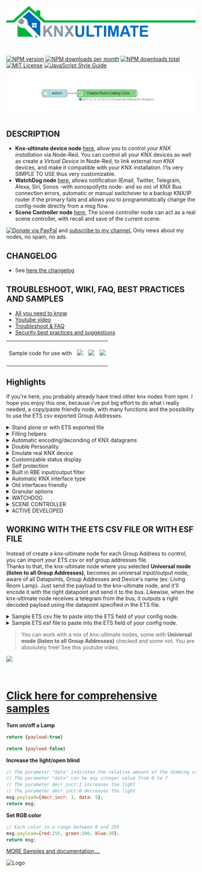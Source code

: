 ![Logo](img/logo-big.png)

<br/>

[![NPM version][npm-version-image]][npm-url]
[![NPM downloads per month][npm-downloads-month-image]][npm-url]
[![NPM downloads total][npm-downloads-total-image]][npm-url]
[![MIT License][license-image]][license-url]
[![JavaScript Style Guide](https://img.shields.io/badge/code_style-standard-brightgreen.svg)](https://standardjs.com)

![Sample Node](img/readmemain.png)
## DESCRIPTION

* **Knx-ultimate device node** [here](https://github.com/Supergiovane/node-red-contrib-knx-ultimate/wiki/2.-Node-Configuration), allow you to control your *KNX installation* via Node-Red. You can control all your KNX devices as well as create a *Virtual Device* in Node-Red, to link external *non KNX* devices, and make it compatible with your KNX installation. I'ts very SIMPLE TO USE thus very customizable.  
* **WatchDog node** [here](https://github.com/Supergiovane/node-red-contrib-knx-ultimate/wiki/7.-WatchDog-Configuration), allows notification (Email, Twitter, Telegram, Alexa, Siri, Sonos -with sonospollytts node- and so on) of KNX Bus connection errors, automatic or manual switchover to a backup KNX/IP router if the primary fails and allows you to programmatically change the config-node directly from a msg flow.
* **Scene Controller node** [here](https://github.com/Supergiovane/node-red-contrib-knx-ultimate/wiki/SceneController-Configuration), The scene controller node can act as a real scene controller, with recall and save of the current scene.

[![Donate via PayPal](https://img.shields.io/badge/Donate-PayPal-blue.svg?style=flat-square)](https://www.paypal.me/techtoday) and <a href="http://eepurl.com/gJm095" target="_blank">subscribe to my channel.</a> Only news about my nodes, no spam, no ads.

## CHANGELOG
* See <a href="https://github.com/Supergiovane/node-red-contrib-knx-ultimate/blob/master/CHANGELOG.md">here the changelog</a>

## TROUBLESHOOT, WIKI, FAQ, BEST PRACTICES AND SAMPLES
* [All you need to know](https://github.com/Supergiovane/node-red-contrib-knx-ultimate/wiki)
* [Youtube video](https://www.youtube.com/channel/UCA9RsLps1IthT7fDSeUbRZw)
* [Troubleshoot & FAQ](https://github.com/Supergiovane/node-red-contrib-knx-ultimate/wiki/5.-FAQ-Troubleshoot)
* [Security best practices and suggestions](https://github.com/Supergiovane/node-red-contrib-knx-ultimate/blob/master/SECURITY.md)
<table>
  <tr>
    <td>Sample code for use with </td>
    <td valign="center" height="60"><a href="https://github.com/Supergiovane/node-red-contrib-knx-ultimate/wiki/-Sample---Apple-Homekit"><img src="https://raw.githubusercontent.com/Supergiovane/node-red-contrib-knx-ultimate/master/img/homekit.png" ></a></td>
    <td valign="center" height="60"><a href="https://github.com/Supergiovane/node-red-contrib-knx-ultimate/wiki/-Sample---Alexa"><img src="https://raw.githubusercontent.com/Supergiovane/node-red-contrib-knx-ultimate/master/img/alexa.png" ></a></td> 
    <td valign="center" height="60"><a href="https://github.com/Supergiovane/node-red-contrib-knx-ultimate/wiki/-Sample---Google-Assistant"><img src="https://raw.githubusercontent.com/Supergiovane/node-red-contrib-knx-ultimate/master/img/googleassistant.png" ></a></td> 
  </tr>
 </table>


## Highlights

If you're here, you probably already have tried other knx nodes from npm. I hope you enjoy this one, because i've put big effort to do what i really needed, a copy/paste friendly node, with many functions and the possibility to use the ETS csv exported Group Addresses.<br />

<details><summary>Stand alone or with ETS exported file</summary>

You can set you own group address, datapoint and device name, or you can import the ETS Group Address list and have datapoint and device name auto populated while typing in the group address.

</details>
<details><summary>Filling helpers</summary>

If you import your ETS CSV or ESF file, just begin typing the group address or the device name in the Group Address textbox and a list of possible matches will appear. Just select an item in the list it and have datapoint and device name auto populated. You can then accept the auto populated fields or change it.

</details>
<details><summary>Automatic encoding/deconding of KNX datagrams</summary>

Just pass a normal payload to the node (true, false, a string or any nymber) and just receive a normal payload (true, false, a string or any nymber) to use in your flow.

</details>
<details><summary>Double Personality</summary>

The node can act as a single device (for example having Group Address 0/0/1), or can be used as universal node, catching all messages coming from KNX Bus (in this case the node will output a comprehensive msg to the flow, containing group address, device name, automatic decoded payload and other useful infos). The node can act as universal KNX sender as well (you can pass a message to the node, containing the destination group address, the datapont type and the payload).

</details>
<details><summary>Emulate real KNX device</summary>

You can use the node to emulate a phisically non existent KNX device. The node will behave exactly as a normal KNX Device and will also respond to read requests coming from the KNX bus, by sending the current payload value to the KNX bus.

</details>
<details><summary>Customizable status display</summary>

You can select what to see in the status (the row below the node). For example, you can select to see the current payload value and the last time changed, or the device name as well.

</details>
<details><summary>Self protection</summary>

The Node protects you, from youself. [Node Protections](https://github.com/Supergiovane/node-red-contrib-knx-ultimate/wiki/-Protections)

</details>
<details><summary>Built in RBE input/output filter</summary>

You can select to activate or deactivate it. If active, the node reacts only if payload from KNX Bus or from input msg is changed.

</details>
<details><summary>Automatic KNX interface type</summary>

Full support for IP Interfaces as well for IP Routers. It's recommended the use of IP Routers because of simple setup and stability in a large environment.

</details>
<details><summary>Old interfaces friendly</summary>

The "Suppress ACK" option, helps compatibility with old IP Interfaces, like the Siemens SWG1 148-1AB22 IP Interface firmware etc...

</details>
<details><summary>Granular options</summary>

The node is very simple to use "out of the box", but you can plasmate it to achieve any goal you want.

</details>
<details><summary>WATCHDOG</summary>

You can [check the healty](https://github.com/Supergiovane/node-red-contrib-knx-ultimate/wiki/-Sample---WatchDog) of your KNX Bus connection and switch over to anoter KNX/IP Router if the primary fails. It can programmatically change the IP, Port etc... of the KNX/IP Interface or router, via msg as well.

</details>
<details><summary>SCENE CONTROLLER</summary>

The [scene controller node](https://github.com/Supergiovane/node-red-contrib-knx-ultimate/wiki/Sample-Scene-Node) can act as a real scene controller, with recall and save of the current scene.

</details>
<details><summary>ACTIVE DEVELOPED</summary>

I personally use my node at home, so i put a lot of effort to develop it and i respond to your "github issues" very quickly

</details>

## WORKING WITH THE ETS CSV FILE OR WITH ESF FILE

Instead of create a knx-ultimate node for each Group Address to control, you can import your ETS csv or esf group addresses file.  
Thanks to that, the knx-ultimate node where you selected **Universal mode (listen to all Group Addresses)**, becomes an universal input/output node, aware of all Datapoints, Group Addresses and Device's name (ex: Living Room Lamp). Just send the payload to the knx-ultimate node, and it'll encode it with the right datapoint and send it to the bus. Likewise, when the knx-ultimate node receives a telegram from the bus, it outputs a right decoded payload using the datapoint specified in the ETS file.

<details><summary>Sample ETS csv file to paste into the ETS field of your config node.</summary>

> Copy/Paste this into your configuration node.

```javascript
"Group name"	"Address"	"Central"	"Unfiltered"	"Description"	"DatapointType"	"Security"
"Attuatori luci"	"0/-/-"	""	""	"Attuatori luci"	""	"Auto"
"Luci primo piano"	"0/0/-"	""	""	"Luci primo piano"	""	"Auto"
"Camera da letto luce"	"0/0/1"	""	""	"Camera da letto luce"	"DPST-1-8"	"Auto"
"Loggia camera da letto"	"0/0/2"	""	""	"Loggia camera da letto"	"DPST-1-1"	"Auto"
"Camera armadi luce"	"0/0/3"	""	""	"Camera armadi luce"	"DPST-1-1"	"Auto"
"Bagno grande luce"	"0/0/4"	""	""	"Bagno grande luce"	"DPST-1-1"	"Auto"
"Loggia bagno grande"	"0/0/5"	""	""	"Loggia bagno grande"	"DPST-1-1"	"Auto"
"Bagno grande specchio (switch)"	"0/0/6"	""	""	"Bagno grande specchio switch"	"DPST-1-1"	"Auto"
"Lavanderia luce"	"0/0/7"	""	""	"Lavanderia luce"	"DPST-1-1"	"Auto"
"Lavanderia specchio (switch)"	"0/0/8"	""	""	"Lavanderia specchio switch"	"DPST-1-1"	"Auto"
"Studio luce"	"0/0/9"	""	""	"Studio luce"	"DPST-1-1"	"Auto"
"Soggiorno luce (switch)"	"0/0/10"	""	""	"Soggiorno luce switch"	"DPST-1-1"	"Auto"
"Soggiorno aplique (switch)"	"0/0/11"	""	""	"Soggiorno aplique switch"	"DPST-1-1"	"Auto"
"Loggia soggiorno cucina"	"0/0/12"	""	""	"Loggia soggiorno-cucina"	"DPST-1-1"	"Auto"
"Cucina luce"	"0/0/13"	""	""	"Cucina luce"	"DPT-1"	"Auto"
"Cucina luce pensili"	"0/0/14"	""	""	"Cucina luce pensili"	"DPT-1"	"Auto"
"Corridoio luce"	"0/0/15"	""	""	"Corridoio luce"	"DPST-1-1"	"Auto"
"Scala LED"	"0/0/16"	""	""	"Scala LED"	"DPST-1-1"	"Auto"
"Soggiorno aplique brighness value"	"0/0/17"	""	""	""	"DPST-5-1"	"Auto"
"Bagno grande specchio (dim)"	"0/0/18"	""	""	"Bagno grande specchio dim"	"DPST-3-7"	"Auto"
"Soggiorno luce brighness value"	"0/0/19"	""	""	""	"DPST-5-1"	"Auto"
"Lavanderia specchio (dim)"	"0/0/20"	""	""	"Lavanderia specchio dim"	"DPST-3-7"	"Auto"
"Scala LED cambiacolori RGB"	"0/0/21"	""	""	""	"DPST-1-1"	"Auto"
"Bagno grande specchio brightness value"	"0/0/22"	""	""	""	"DPST-5-1"	"Auto"
"Soggiorno luce (dim)"	"0/0/23"	""	""	"Soggiorno luce dim"	"DPST-3-7"	"Auto"
```

</details>


<details><summary>Sample ETS esf file to paste into the ETS field of your config node.</summary>

> Copy/Paste this into your configuration node.

```javascript
My beautiful home
Attuatori luci.Luci primo piano.0/0/1	Luce camera da letto	EIS 1 'Switching' (1 Bit)	Low	
Attuatori luci.Luci primo piano.0/0/2	Luce loggia camera da letto	EIS 1 'Switching' (1 Bit)	Low	
Attuatori luci.Luci primo piano.0/0/3	Luce camera armadi	EIS 1 'Switching' (1 Bit)	Low	
Attuatori luci.Luci primo piano.0/0/4	Luce bagno grande	EIS 1 'Switching' (1 Bit)	Low	
Attuatori luci.Luci primo piano.0/0/5	Luce loggia bagno grande	EIS 1 'Switching' (1 Bit)	Low	
Attuatori luci.Luci primo piano.0/0/6	Luce specchio bagno grande (switch)	EIS 1 'Switching' (1 Bit)	Low	
Attuatori luci.Luci primo piano.0/0/7	Luce lavanderia	EIS 1 'Switching' (1 Bit)	Low	
Attuatori luci.Luci primo piano.0/0/8	Luce specchio lavanderia (switch)	EIS 1 'Switching' (1 Bit)	Low	
Attuatori luci.Luci primo piano.0/0/9	Luce studio	EIS 1 'Switching' (1 Bit)	Low	
Attuatori luci.Luci primo piano.0/0/10	Plafoniera soggiorno (switch)	EIS 1 'Switching' (1 Bit)	Low	
Attuatori luci.Luci primo piano.0/0/11	Applique soggiorno (switch)	EIS 1 'Switching' (1 Bit)	Low	
Attuatori luci.Luci primo piano.0/0/12	Luce loggia soggiorno cucina	EIS 1 'Switching' (1 Bit)	Low	
Attuatori luci.Luci primo piano.0/0/13	Luce cucina	EIS 1 'Switching' (1 Bit)	Low	
Attuatori luci.Luci primo piano.0/0/14	Pensili cucina	EIS 1 'Switching' (1 Bit)	Low	
Attuatori luci.Luci primo piano.0/0/15	Luce corridoio	EIS 1 'Switching' (1 Bit)	Low	
Attuatori luci.Luci primo piano.0/0/16	LED scala	EIS 1 'Switching' (1 Bit)	Low	
Attuatori luci.Luci primo piano.0/0/18	Luce specchio bagno grande(dim)	EIS 2 'Dimming - control' (4 Bit)	Low	
Attuatori luci.Luci primo piano.0/0/20	Luce specchio lavanderia (dim)	EIS 2 'Dimming - control' (4 Bit)	Low	
Attuatori luci.Luci primo piano.0/0/23	Plafoniera soggiorno (dim)	EIS 2 'Dimming - control' (4 Bit)	Low	
Attuatori luci.Luci primo piano.0/0/24	Applique soggiorno (dim)	EIS 2 'Dimming - control' (4 Bit)	Low	
Attuatori luci.Luci primo piano.0/0/17	Applique soggiorno brighness value	Uncertain (1 Byte)	Low	
Attuatori luci.Luci primo piano.0/0/19	Plafoniera soggiorno brighness value	Uncertain (1 Byte)	Low	
Attuatori luci.Luci primo piano.0/0/21	LED cambiacolori RGB scala	EIS 1 'Switching' (1 Bit)	Low	
```

</details>

> You can work with a mix of knx-ultimate nodes, some with **Universal mode (listen to all Group Addresses)** checked and some not. You are absolutely free! See this youtube video,

<a href="https://youtu.be/I32_qG7yhFc" target="_blank"><img src='https://raw.githubusercontent.com/Supergiovane/node-red-contrib-knx-ultimate/master/img/yt.png' width='60%'></a>

<br/>


# <a href="https://github.com/Supergiovane/node-red-contrib-knx-ultimate/wiki">Click here for comprehensive samples</a>
**Turn on/off a Lamp**
```javascript
return {payload:true}
```
```javascript
return {payload:false}
```

**Increase the light/open blind**
```javascript
// The parameter "data" indicates the relative amount of the dimming commmand (how much to dim).
// The parameter "data" can be any integer value from 0 to 7
// The parameter decr_incr:1 increases the light
// The parameter decr_incr:0 decreases the light
msg.payload={decr_incr: 1, data: 5};
return msg;
```

**Set RGB color**
```javascript
// Each color in a range between 0 and 255
msg.payload={red:255, green:200, blue:30};
return msg;
```

[MORE Samples and documentation....](https://github.com/Supergiovane/node-red-contrib-knx-ultimate/wiki)

![Logo](https://raw.githubusercontent.com/Supergiovane/node-red-contrib-knx-ultimate/master/img/wiki/flags/madeinitaly.png)

[license-image]: https://img.shields.io/badge/license-MIT-blue.svg
[license-url]: https://github.com/Supergiovane/node-red-contrib-knx-ultimate/master/LICENSE
[npm-url]: https://npmjs.org/package/node-red-contrib-knx-ultimate
[npm-version-image]: https://img.shields.io/npm/v/node-red-contrib-knx-ultimate.svg
[npm-downloads-month-image]: https://img.shields.io/npm/dm/node-red-contrib-knx-ultimate.svg
[npm-downloads-total-image]: https://img.shields.io/npm/dt/node-red-contrib-knx-ultimate.svg

